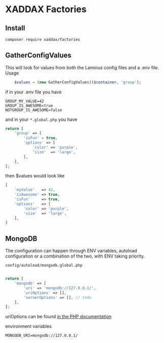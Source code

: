 XADDAX Factories
================
Install
-------
```bash
composer require xaddax/factories
```
GatherConfigValues
------------------
This will look for values from both the Laminus config files and a .env file.
Usage
```php
    $values = (new GatherConfigValues)($container, 'group');
```
if in your .env file you have
```
GROUP_MY_VALUE=42
GROUP_IS_AWESOME=true
NOTGROUP_IS_AWESOME=false
```
and in your `*.global.php` you have
```php
return [
    'group' => [
        'isFun' = true,
        'options' => [
            'color' => 'purple',
            'size'  => 'large',
        ],
    ],
];
```
then $values would look like
```php
[
    'myValue'   => 42,
    'isAwesome' => true,
    'isFun'     => true,
    'options'   => [
        'color' => 'purple',
        'size'  => 'large',
    ],
]
```
MongoDB
-------
The configuration can happen through ENV variables, autoload configuration or a combination of the two, with ENV 
taking priority.

`config/autoload/mongodb.global.php`
```php

return [
    'mongodb' => [
        'uri' => 'mongodb://127.0.0.1/',
        'uriOptions' => [],
        'serverOptions' => [], // todo
    ],
];
``` 
uriOptions can be found [in the PHP documentation](http://php.net/mongodb-driver-manager.construct#mongodb-driver-manager.construct-urioptions)

environment variables
```
MONGODB_URI=mongodb://127.0.0.1/

```
